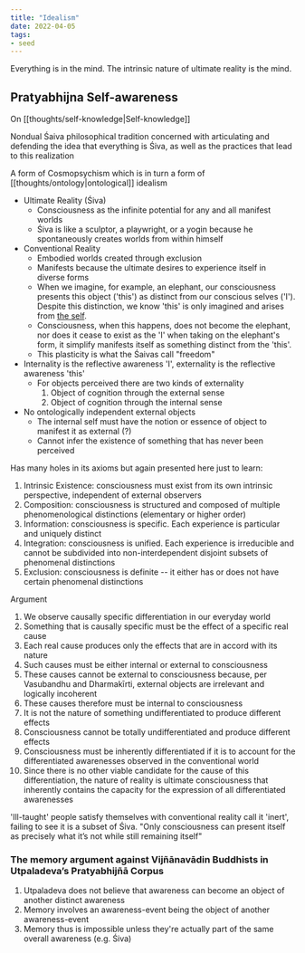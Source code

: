 ```yaml
---
title: "Idealism"
date: 2022-04-05
tags:
- seed
---
```


Everything is in the mind. The intrinsic nature of ultimate reality is the mind.

## Pratyabhijna Self-awareness
On [[thoughts/self-knowledge|Self-knowledge]]

Nondual Śaiva philosophical tradition concerned with articulating and defending the idea that everything is Śiva, as well as the practices that lead to this realization

A form of Cosmopsychism which is in turn a form of [[thoughts/ontology|ontological]] idealism

- Ultimate Reality (Śiva)
	- Consciousness as the infinite potential for any and all manifest worlds
	- Śiva is like a sculptor, a playwright, or a yogin because he spontaneously creates worlds from within himself
- Conventional Reality
	- Embodied worlds created through exclusion
	- Manifests because the ultimate desires to experience itself in diverse  forms
	- When we imagine, for example, an elephant, our consciousness presents this object ('this') as distinct from our conscious selves ('I'). Despite this distinction, we know 'this' is only imagined and arises from [the self](thoughts/the%20Self.md).
	- Consciousness, when this happens, does not become the elephant, nor does it cease to exist as the 'I' when taking on the elephant's form, it simplify manifests itself as something distinct from the 'this'.
	- This plasticity is what the Śaivas call "freedom"
- Internality is the reflective awareness 'I', externality is the reflective awareness 'this'
	- For objects perceived there are two kinds of externality
		1. Object of cognition through the external sense
		2. Object of cognition through the internal sense
- No ontologically independent external objects
	- The internal self must have the notion or essence of object to manifest it as external (?)
	- Cannot infer the existence of something that has never been perceived 

Has many holes in its axioms but again presented here just to learn:
1. Intrinsic Existence: consciousness must exist from its own intrinsic perspective, independent of external observers
2. Composition: consciousness is structured and composed of multiple phenomenological distinctions (elementary or higher order)
3. Information: consciousness is specific. Each experience is particular and uniquely distinct
4. Integration: consciousness is unified. Each experience is irreducible and cannot be subdivided into non-interdependent disjoint subsets of phenomenal distinctions
5. Exclusion: consciousness is definite -- it either has or does not have certain phenomenal distinctions

Argument
1. We observe causally specific differentiation in our everyday world
2. Something that is causally specific must be the effect of a specific real cause
3. Each real cause produces only the effects that are in accord with its nature
4. Such causes must be either internal or external to consciousness
5. These causes cannot be external to consciousness because, per Vasubandhu and Dharmakīrti, external objects are irrelevant and logically incoherent
6. These causes therefore must be internal to consciousness
7. It is not the nature of something undifferentiated to produce different effects
8. Consciousness cannot be totally undifferentiated and produce different effects
9. Consciousness must be inherently differentiated if it is to account for the differentiated awarenesses observed in the conventional world
10. Since there is no other viable candidate for the cause of this differentiation, the nature of reality is ultimate consciousness that inherently contains the capacity for the expression of all differentiated awarenesses

'Ill-taught' people satisfy themselves with conventional reality call it 'inert', failing to see it is a subset of Śiva. "Only consciousness can present itself as precisely what it’s not while still remaining itself"

### The memory argument against Vijñānavādin Buddhists in Utpaladeva’s Pratyabhijñā Corpus
1. Utpaladeva does not believe that awareness can become an object of another distinct awareness
2. Memory involves an awareness-event being the object of another awareness-event
3. Memory thus is impossible unless they're actually part of the same overall awareness (e.g. Śiva)